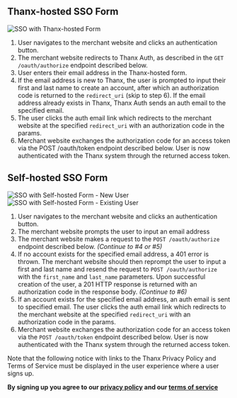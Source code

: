 ## Thanx-hosted SSO Form

![SSO with Thanx-hosted Form](images/sso/thanx-hosted-form.png)

1. User navigates to the merchant website and clicks an authentication button.
2. The merchant website redirects to Thanx Auth, as described in the
`GET /oauth/authorize` endpoint described below.
3. User enters their email address in the Thanx-hosted form.
4. If the email address is new to Thanx, the user is prompted to input their
first and last name to create an account, after which an authorization code is
returned to the `redirect_uri` (skip to step 6). If the email address already
exists in Thanx, Thanx Auth sends an auth email to the specified email.
5. The user clicks the auth email link which redirects to the merchant website
at the specified `redirect_uri` with an authorization code in the params.
6. Merchant website exchanges the authorization code for an access token via
the POST /oauth/token endpoint described below. User is now authenticated with
the Thanx system through the returned access token.

##  Self-hosted SSO Form

![SSO with Self-hosted Form - New User](images/sso/self-hosted-form-new.png)
![SSO with Self-hosted Form - Existing User](images/sso/self-hosted-form-existing.png)

1. User navigates to the merchant website and clicks an authentication button.
2. The merchant website prompts the user to input an email address
3. The merchant website makes a request to the `POST /oauth/authorize` endpoint
described below. *(Continue to #4 or #5)*
4. If no account exists for the specified email address, a 401 error is thrown.
The merchant website should then reprompt the user to input a first and last
name and resend the request to `POST /oauth/authorize` with the `first_name`
and `last_name` parameters. Upon successful creation of the user, a 201 HTTP
response is returned with an authorization code in the response body.
*(Continue to #6)*
5. If an account exists for the specified email address, an auth email is sent
to specified email. The user clicks the auth email link which redirects to the
merchant website at the specified `redirect_uri` with an authorization code in
the params.
6. Merchant website exchanges the authorization code for an access token via
the `POST /oauth/token` endpoint described below. User is now authenticated
with the Thanx system through the returned access token.

Note that the following notice with links to the Thanx Privacy Policy and Terms
of Service must be displayed in the user experience where a user signs up.

**By signing up you agree to our
[privacy policy](https://app.thanx.com/privacy)
and our [terms of service](https://app.thanx.com/terms)**

